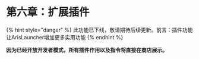 # 第六章：扩展插件

{% hint style="danger" %}
此功能已下线，敬请期待后续更新。前言：插件功能让ArisLauncher增加更多实用功能
{% endhint %}

**因为已经开放开发者模式，所有插件作用以及指令将直接在商店展示。**

